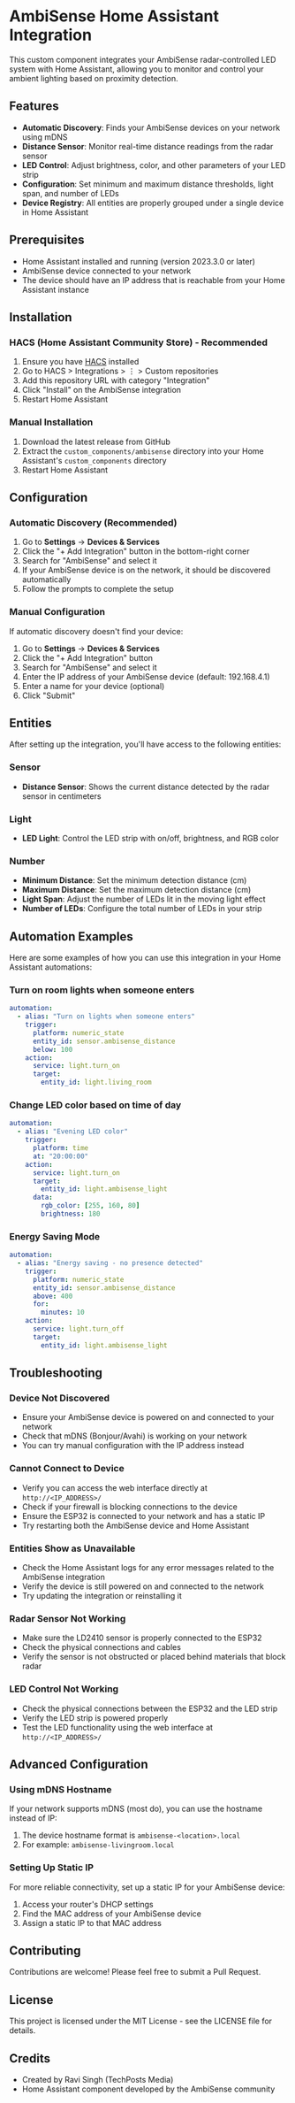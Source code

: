 # AmbiSense Home Assistant Integration

This custom component integrates your AmbiSense radar-controlled LED system with Home Assistant, allowing you to monitor and control your ambient lighting based on proximity detection.

## Features

- **Automatic Discovery**: Finds your AmbiSense devices on your network using mDNS
- **Distance Sensor**: Monitor real-time distance readings from the radar sensor
- **LED Control**: Adjust brightness, color, and other parameters of your LED strip
- **Configuration**: Set minimum and maximum distance thresholds, light span, and number of LEDs
- **Device Registry**: All entities are properly grouped under a single device in Home Assistant

## Prerequisites

- Home Assistant installed and running (version 2023.3.0 or later)
- AmbiSense device connected to your network
- The device should have an IP address that is reachable from your Home Assistant instance

## Installation

### HACS (Home Assistant Community Store) - Recommended

1. Ensure you have [HACS](https://hacs.xyz/) installed
2. Go to HACS > Integrations > ⋮ > Custom repositories
3. Add this repository URL with category "Integration"
4. Click "Install" on the AmbiSense integration
5. Restart Home Assistant

### Manual Installation

1. Download the latest release from GitHub
2. Extract the `custom_components/ambisense` directory into your Home Assistant's `custom_components` directory
3. Restart Home Assistant

## Configuration

### Automatic Discovery (Recommended)

1. Go to **Settings** → **Devices & Services**
2. Click the "+ Add Integration" button in the bottom-right corner
3. Search for "AmbiSense" and select it
4. If your AmbiSense device is on the network, it should be discovered automatically
5. Follow the prompts to complete the setup

### Manual Configuration

If automatic discovery doesn't find your device:

1. Go to **Settings** → **Devices & Services**
2. Click the "+ Add Integration" button
3. Search for "AmbiSense" and select it
4. Enter the IP address of your AmbiSense device (default: 192.168.4.1)
5. Enter a name for your device (optional)
6. Click "Submit"

## Entities

After setting up the integration, you'll have access to the following entities:

### Sensor
- **Distance Sensor**: Shows the current distance detected by the radar sensor in centimeters

### Light
- **LED Light**: Control the LED strip with on/off, brightness, and RGB color

### Number
- **Minimum Distance**: Set the minimum detection distance (cm)
- **Maximum Distance**: Set the maximum detection distance (cm)
- **Light Span**: Adjust the number of LEDs lit in the moving light effect
- **Number of LEDs**: Configure the total number of LEDs in your strip

## Automation Examples

Here are some examples of how you can use this integration in your Home Assistant automations:

### Turn on room lights when someone enters

```yaml
automation:
  - alias: "Turn on lights when someone enters"
    trigger:
      platform: numeric_state
      entity_id: sensor.ambisense_distance
      below: 100
    action:
      service: light.turn_on
      target:
        entity_id: light.living_room
```

### Change LED color based on time of day

```yaml
automation:
  - alias: "Evening LED color"
    trigger:
      platform: time
      at: "20:00:00"
    action:
      service: light.turn_on
      target:
        entity_id: light.ambisense_light
      data:
        rgb_color: [255, 160, 80]
        brightness: 180
```

### Energy Saving Mode

```yaml
automation:
  - alias: "Energy saving - no presence detected"
    trigger:
      platform: numeric_state
      entity_id: sensor.ambisense_distance
      above: 400
      for: 
        minutes: 10
    action:
      service: light.turn_off
      target:
        entity_id: light.ambisense_light
```

## Troubleshooting

### Device Not Discovered

- Ensure your AmbiSense device is powered on and connected to your network
- Check that mDNS (Bonjour/Avahi) is working on your network
- You can try manual configuration with the IP address instead

### Cannot Connect to Device

- Verify you can access the web interface directly at `http://<IP_ADDRESS>/`
- Check if your firewall is blocking connections to the device
- Ensure the ESP32 is connected to your network and has a static IP
- Try restarting both the AmbiSense device and Home Assistant

### Entities Show as Unavailable

- Check the Home Assistant logs for any error messages related to the AmbiSense integration
- Verify the device is still powered on and connected to the network
- Try updating the integration or reinstalling it

### Radar Sensor Not Working

- Make sure the LD2410 sensor is properly connected to the ESP32
- Check the physical connections and cables
- Verify the sensor is not obstructed or placed behind materials that block radar

### LED Control Not Working

- Check the physical connections between the ESP32 and the LED strip
- Verify the LED strip is powered properly
- Test the LED functionality using the web interface at `http://<IP_ADDRESS>/`

## Advanced Configuration

### Using mDNS Hostname

If your network supports mDNS (most do), you can use the hostname instead of IP:

1. The device hostname format is `ambisense-<location>.local`
2. For example: `ambisense-livingroom.local`

### Setting Up Static IP

For more reliable connectivity, set up a static IP for your AmbiSense device:

1. Access your router's DHCP settings
2. Find the MAC address of your AmbiSense device 
3. Assign a static IP to that MAC address

## Contributing

Contributions are welcome! Please feel free to submit a Pull Request.

## License

This project is licensed under the MIT License - see the LICENSE file for details.

## Credits

- Created by Ravi Singh (TechPosts Media)
- Home Assistant component developed by the AmbiSense community
